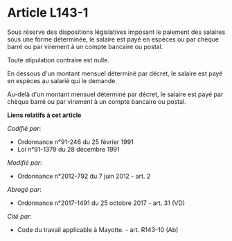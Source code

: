 # Article L143-1

Sous réserve des dispositions législatives imposant le paiement des salaires sous une forme déterminée, le salaire est payé
en espèces ou par chèque barré ou par virement à un compte bancaire ou postal. 

Toute stipulation contraire est nulle. 

En dessous d'un montant mensuel déterminé par décret, le salaire est payé en espèces au salarié qui le demande. 

Au-delà d'un montant mensuel déterminé par décret, le salaire est payé par chèque barré ou par virement à un compte bancaire
ou postal.

**Liens relatifs à cet article**

_Codifié par_:

  - Ordonnance n°91-246 du 25 février 1991
  - Loi n°91-1379 du 28 décembre 1991

_Modifié par_:

  - Ordonnance n°2012-792 du 7 juin 2012 - art. 2

_Abrogé par_:

  - Ordonnance n°2017-1491 du 25 octobre 2017 - art. 31 (VD)

_Cité par_:

  - Code du travail applicable à Mayotte. - art. R143-10 (Ab)
